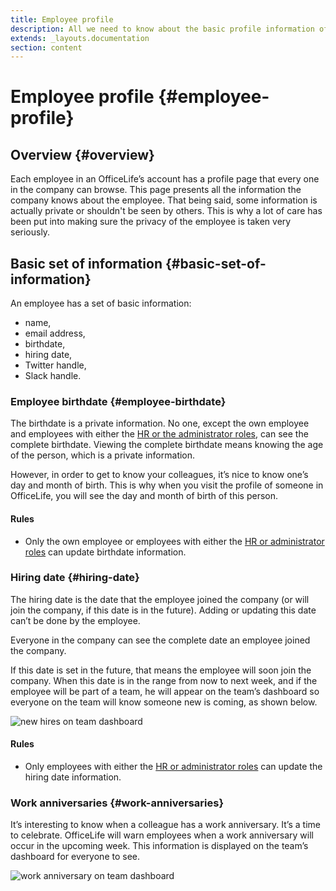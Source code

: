 ```yaml
---
title: Employee profile
description: All we need to know about the basic profile information of an employee.
extends: _layouts.documentation
section: content
---
```


# Employee profile {#employee-profile}

## Overview {#overview}

Each employee in an OfficeLife’s account has a profile page that every one in the company can browse. This page presents all the information the company knows about the employee. That being said, some information is actually private or shouldn't be seen by others. This is why a lot of care has been put into making sure the privacy of the employee is taken very seriously.

## Basic set of information {#basic-set-of-information}

An employee has a set of basic information:

* name,
* email address,
* birthdate,
* hiring date,
* Twitter handle,
* Slack handle.

### Employee birthdate {#employee-birthdate}

The birthdate is a private information. No one, except the own employee and employees with either the [HR or the administrator roles](/docs/understanding-roles), can see the complete birthdate. Viewing the complete birthdate means knowing the age of the person, which is a private information.

However, in order to get to know your colleagues, it’s nice to know one’s day and month of birth. This is why when you visit the profile of someone in OfficeLife, you will see the day and month of birth of this person.

<div class="rules">
  <h4>Rules</h4>
  <ul>
    <li>Only the own employee or employees with either the <a href="/docs/understanding-roles">HR or administrator roles</a> can update birthdate information.</li>
  </ul>
</div>

### Hiring date {#hiring-date}

The hiring date is the date that the employee joined the company (or will join the company, if this date is in the future). Adding or updating this date can’t be done by the employee.

Everyone in the company can see the complete date an employee joined the company.

If this date is set in the future, that means the employee will soon join the company. When this date is in the range from now to next week, and if the employee will be part of a team, he will appear on the team’s dashboard so everyone on the team will know someone new is coming, as shown below.

![new hires on team dashboard](/assets/img/dashboard_team_new_hires.png)

<div class="rules">
  <h4>Rules</h4>
  <ul>
    <li>Only employees with either the <a href="/docs/understanding-roles">HR or administrator roles</a> can update the hiring date information.</li>
  </ul>
</div>

### Work anniversaries {#work-anniversaries}

It’s interesting to know when a colleague has a work anniversary. It’s a time to celebrate. OfficeLife will warn employees when a work anniversary will occur in the upcoming week. This information is displayed on the team’s dashboard for everyone to see.

![work anniversary on team dashboard](/assets/img/dashboard_team_work_anniversary.png)